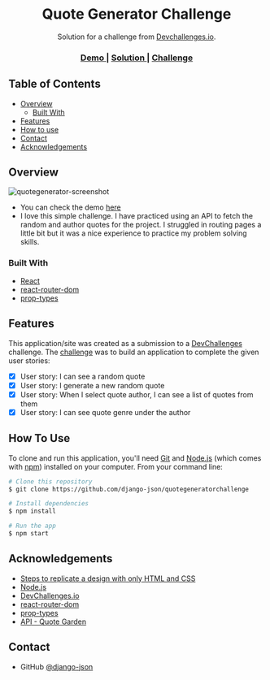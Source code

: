 <!-- Please update value in the {}  -->

<h1 align="center">Quote Generator Challenge</h1>

<div align="center">
   Solution for a challenge from  <a href="http://devchallenges.io" target="_blank">Devchallenges.io</a>.
</div>

<div align="center">
  <h3>
    <a href="https://quotegeneratorchallenge.netlify.app">
      Demo
    </a>
    <span> | </span>
    <a href="https://github.com/django-json/quotegeneratorchallenge">
      Solution
    </a>
    <span> | </span>
    <a href="https://devchallenges.io/challenges/8Y3J4ucAMQpSnYTwwWW8">
      Challenge
    </a>
  </h3>
</div>

<!-- TABLE OF CONTENTS -->

## Table of Contents

- [Overview](#overview)
  - [Built With](#built-with)
- [Features](#features)
- [How to use](#how-to-use)
- [Contact](#contact)
- [Acknowledgements](#acknowledgements)

<!-- OVERVIEW -->

## Overview

![quotegenerator-screenshot](https://user-images.githubusercontent.com/44185999/115217170-cf697400-a137-11eb-87a7-6ee50a3eb643.png)

- You can check the demo [here](https://quotegeneratorchallenge.netlify.app)
- I love this simple challenge. I have practiced using an API to fetch the random and author quotes for the project. I struggled in routing pages a little bit but it was a nice experience to practice my problem solving skills.

### Built With

<!-- This section should list any major frameworks that you built your project using. Here are a few examples.-->

- [React](https://reactjs.org/)
- [react-router-dom](https://www.npmjs.com/package/react-router-dom)
- [prop-types](https://www.npmjs.com/package/prop-types)

## Features

<!-- List the features of your application or follow the template. Don't share the figma file here :) -->

This application/site was created as a submission to a [DevChallenges](https://devchallenges.io/challenges) challenge. The [challenge](https://devchallenges.io/challenges/8Y3J4ucAMQpSnYTwwWW8) was to build an application to complete the given user stories:

- [x] User story: I can see a random quote
- [x] User story: I generate a new random quote
- [x] User story: When I select quote author, I can see a list of quotes from them
- [x] User story: I can see quote genre under the author

## How To Use

<!-- For example: -->

To clone and run this application, you'll need [Git](https://git-scm.com) and [Node.js](https://nodejs.org/en/download/) (which comes with [npm](http://npmjs.com)) installed on your computer. From your command line:

```bash
# Clone this repository
$ git clone https://github.com/django-json/quotegeneratorchallenge

# Install dependencies
$ npm install

# Run the app
$ npm start
```

## Acknowledgements

<!-- This section should list any articles or add-ons/plugins that helps you to complete the project. This is optional but it will help you in the future. For example: -->

- [Steps to replicate a design with only HTML and CSS](https://devchallenges-blogs.web.app/how-to-replicate-design/)
- [Node.js](https://nodejs.org/)
- [DevChallenges.io](https://devchallenges.io)
- [react-router-dom](https://www.npmjs.com/package/react-router-dom)
- [prop-types](https://www.npmjs.com/package/prop-types)
- [API - Quote Garden](https://pprathameshmore.github.io/QuoteGarden/)

## Contact

- GitHub [@django-json](https://github.com/django-json)
